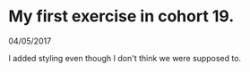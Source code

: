 # My first exercise in cohort 19.
04/05/2017

I added styling even though I don't think we were supposed to.

